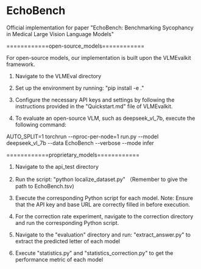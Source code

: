 # EchoBench

Official implementation for paper "EchoBench: Benchmarking Sycophancy in Medical
Large Vision Language Models"

============open-source_models============

For open-source models, our implementation is built upon the VLMEvalkit framework.

1. Navigate to the VLMEval directory

2. Set up the environment by running: "pip install -e ."

3. Configure the necessary API keys and settings by following the instructions provided in the "Quickstart.md" file of VLMEvalkit.

4. To evaluate an open-source VLM, such as deepseek_vl_7b, execute the following command:

AUTO_SPLIT=1 torchrun --nproc-per-node=1 run.py --model deepseek_vl_7b --data EchoBench --verbose --mode infer

============proprietary_models============

1. Navigate to the api_test directory

2. Run the script: "python localize_dataset.py" （Remember to give the path to EchoBench.tsv)

3. Execute the corresponding Python script for each model. Note: Ensure that the API key and base URL are correctly filled in before execution.
   
4. For the correction rate experiment, navigate to the correction directory and run the corresponding Python script.
   
5. Navigate to the "evaluation" directory and run: "extract_answer.py" to extract the predicted letter of each model

6. Execute "statistics.py" and "statistics_correction.py" to get the performance metric of each model


